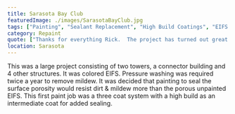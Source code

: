 ```yaml
---
title: Sarasota Bay Club
featuredImage: ./images/SarasotaBayClub.jpg
tags: ["Painting", "Sealant Replacement", "High Build Coatings", "EIFS Repair", "Multi-Unit Residential"]
category: Repaint
quote: ["Thanks for everything Rick.  The project has turned out great and I appreciate your professionalism.  Kevin was experienced, efficient and motivated.  He provided constant on-site supervision and immediate solutions.  Rick, you were always willing to accommodate requests.", "Gail Chase - Chief Operating Officer - Freedom Senior Management", "http://freedomseniormanagement.com/our-team/"]
location: Sarasota
---
```


This was a large project consisting of two towers, a connector building and 4 other structures.  It was colored EIFS.  Pressure washing was required twice a year to remove mildew.  It was decided that painting to seal the surface porosity would resist dirt & mildew more than the porous unpainted EIFS. This first paint job was a three coat system with a high build as an intermediate coat for added sealing. 
